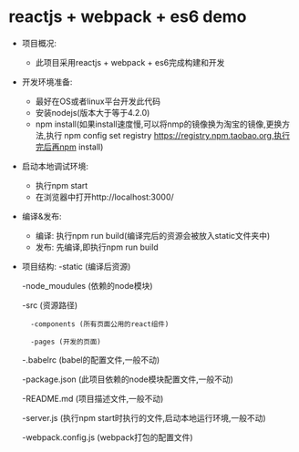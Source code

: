 # reactjs + webpack + es6 demo

- 项目概况:
    - 此项目采用reactjs + webpack + es6完成构建和开发

- 开发环境准备:
    - 最好在OS或者linux平台开发此代码
    - 安装nodejs(版本大于等于4.2.0)
    - npm install(如果install速度慢,可以将nmp的镜像换为淘宝的镜像,更换方法,执行 npm config set registry https://registry.npm.taobao.org,执行完后再npm install)

- 启动本地调试环境:
    - 执行npm start
    - 在浏览器中打开http://localhost:3000/

- 编译&发布:
    - 编译: 执行npm run build(编译完后的资源会被放入static文件夹中)
    - 发布: 先编译,即执行npm run build

- 项目结构:
    -static (编译后资源)

    -node_moudules (依赖的node模块)

    -src (资源路径)

        -components (所有页面公用的react组件)

        -pages (开发的页面)

    -.babelrc (babel的配置文件,一般不动)

    -package.json (此项目依赖的node模块配置文件,一般不动)

    -README.md (项目描述文件,一般不动)

    -server.js (执行npm start时执行的文件,启动本地运行环境,一般不动)

    -webpack.config.js (webpack打包的配置文件)


